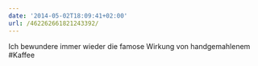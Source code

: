 ```yaml
---
date: '2014-05-02T18:09:41+02:00'
url: /462262661821243392/
---
```

Ich bewundere immer wieder die famose Wirkung von handgemahlenem #Kaffee
